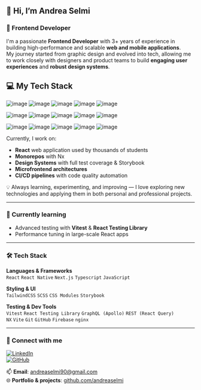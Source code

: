 ## 👋 Hi, I’m Andrea Selmi  
### 🎯 Frontend Developer

I'm a passionate **Frontend Developer** with 3+ years of experience in building high-performance and scalable **web and mobile applications**.  
My journey started from graphic design and evolved into tech, allowing me to work closely with designers and product teams to build **engaging user experiences** and **robust design systems**.

## 💻 My Tech Stack

![image](https://img.shields.io/badge/React-20232A?style=for-the-badge&logo=react&logoColor=61DAFB)
![image](https://img.shields.io/badge/HTML5-E34F26?style=for-the-badge&logo=html5&logoColor=white)
![image](https://img.shields.io/badge/CSS3-1572B6?style=for-the-badge&logo=css3&logoColor=white)
![image](https://img.shields.io/badge/JavaScript-323330?style=for-the-badge&logo=javascript&logoColor=F7DF1E)
![image](https://img.shields.io/badge/TypeScript-007ACC?style=for-the-badge&logo=typescript&logoColor=white)

![image](https://img.shields.io/badge/Sass-CC6699?style=for-the-badge&logo=sass&logoColor=white)
![image](https://img.shields.io/badge/Vite-B73BFE?style=for-the-badge&logo=vite&logoColor=FFD62E)
![image](https://img.shields.io/badge/Tailwind_CSS-38B2AC?style=for-the-badge&logo=tailwind-css&logoColor=white)
![image](https://img.shields.io/badge/storybook-FF4785?style=for-the-badge&logo=storybook&logoColor=white)
![image](https://img.shields.io/badge/Vitest-%236E9F18?style=for-the-badge&logo=Vitest&logoColor=%23fcd703)

![image](https://img.shields.io/badge/React_Query-FF4154?style=for-the-badge&logo=ReactQuery&logoColor=white)
![image](https://img.shields.io/badge/Apollo%20GraphQL-311C87?&style=for-the-badge&logo=Apollo%20GraphQL&logoColor=white)
![image](https://img.shields.io/badge/ChatGPT-74aa9c?style=for-the-badge&logo=openai&logoColor=white)
![image](https://img.shields.io/badge/React_Native-20232A?style=for-the-badge&logo=react&logoColor=61DAFB)
![image](https://img.shields.io/badge/Redux-593D88?style=for-the-badge&logo=redux&logoColor=white)


Currently, I work on:
- **React** web application used by thousands of students
- **Monorepos** with Nx
- **Design Systems** with full test coverage & Storybook
- **Microfrontend architectures**
- **CI/CD pipelines** with code quality automation

💡 Always learning, experimenting, and improving — I love exploring new technologies and applying them in both personal and professional projects.

---

### 🌱 Currently learning
- Advanced testing with **Vitest** & **React Testing Library**
- Performance tuning in large-scale React apps

---

### 🛠️ Tech Stack

**Languages & Frameworks**  
`React` `React Native` `Next.js` `Typescript` `JavaScript`  

**Styling & UI**  
`TailwindCSS` `SCSS` `CSS Modules` `Storybook`  

**Testing & Dev Tools**  
`Vitest` `React Testing Library` `GraphQL (Apollo)` `REST (React Query)`  
`NX` `Vite` `Git` `GitHub` `Firebase` `nginx`  

---

### 🔗 Connect with me

[![LinkedIn](https://img.shields.io/badge/LinkedIn-blue?style=flat&logo=linkedin)](https://www.linkedin.com/in/andrea-selmi/)  
[![GitHub](https://img.shields.io/badge/GitHub-%2312100E.svg?style=flat&logo=github&logoColor=white)](https://github.com/andreaselmi)

📫 **Email**: andreaselmi90@gmail.com  
🌐 **Portfolio & projects**: [github.com/andreaselmi](https://github.com/andreaselmi)

